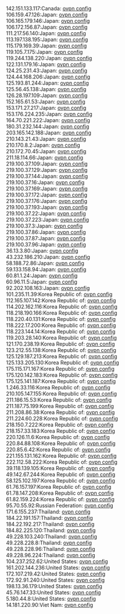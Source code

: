 142.151.133.117:Canada: [ovpn config](vpn/142_151_133_117.ovpn)  
106.159.47.126:Japan: [ovpn config](vpn/106_159_47_126.ovpn)  
106.165.179.146:Japan: [ovpn config](vpn/106_165_179_146.ovpn)  
106.172.156.87:Japan: [ovpn config](vpn/106_172_156_87.ovpn)  
111.217.56.140:Japan: [ovpn config](vpn/111_217_56_140.ovpn)  
113.197.138.195:Japan: [ovpn config](vpn/113_197_138_195.ovpn)  
115.179.169.39:Japan: [ovpn config](vpn/115_179_169_39.ovpn)  
119.105.7.175:Japan: [ovpn config](vpn/119_105_7_175.ovpn)  
119.244.138.220:Japan: [ovpn config](vpn/119_244_138_220.ovpn)  
122.131.179.16:Japan: [ovpn config](vpn/122_131_179_16.ovpn)  
124.25.231.43:Japan: [ovpn config](vpn/124_25_231_43.ovpn)  
124.44.168.206:Japan: [ovpn config](vpn/124_44_168_206.ovpn)  
125.193.81.244:Japan: [ovpn config](vpn/125_193_81_244.ovpn)  
125.56.45.138:Japan: [ovpn config](vpn/125_56_45_138.ovpn)  
126.28.197.109:Japan: [ovpn config](vpn/126_28_197_109.ovpn)  
152.165.61.53:Japan: [ovpn config](vpn/152_165_61_53.ovpn)  
153.171.27.217:Japan: [ovpn config](vpn/153_171_27_217.ovpn)  
153.176.224.235:Japan: [ovpn config](vpn/153_176_224_235.ovpn)  
164.70.221.222:Japan: [ovpn config](vpn/164_70_221_222.ovpn)  
180.31.232.144:Japan: [ovpn config](vpn/180_31_232_144.ovpn)  
203.165.142.188:Japan: [ovpn config](vpn/203_165_142_188.ovpn)  
210.143.21.43:Japan: [ovpn config](vpn/210_143_21_43.ovpn)  
210.170.8.2:Japan: [ovpn config](vpn/210_170_8_2.ovpn)  
210.172.70.45:Japan: [ovpn config](vpn/210_172_70_45.ovpn)  
211.18.114.66:Japan: [ovpn config](vpn/211_18_114_66.ovpn)  
219.100.37.109:Japan: [ovpn config](vpn/219_100_37_109.ovpn)  
219.100.37.129:Japan: [ovpn config](vpn/219_100_37_129.ovpn)  
219.100.37.144:Japan: [ovpn config](vpn/219_100_37_144.ovpn)  
219.100.37.16:Japan: [ovpn config](vpn/219_100_37_16.ovpn)  
219.100.37.169:Japan: [ovpn config](vpn/219_100_37_169.ovpn)  
219.100.37.172:Japan: [ovpn config](vpn/219_100_37_172.ovpn)  
219.100.37.176:Japan: [ovpn config](vpn/219_100_37_176.ovpn)  
219.100.37.193:Japan: [ovpn config](vpn/219_100_37_193.ovpn)  
219.100.37.22:Japan: [ovpn config](vpn/219_100_37_22.ovpn)  
219.100.37.223:Japan: [ovpn config](vpn/219_100_37_223.ovpn)  
219.100.37.3:Japan: [ovpn config](vpn/219_100_37_3.ovpn)  
219.100.37.86:Japan: [ovpn config](vpn/219_100_37_86.ovpn)  
219.100.37.87:Japan: [ovpn config](vpn/219_100_37_87.ovpn)  
219.100.37.96:Japan: [ovpn config](vpn/219_100_37_96.ovpn)  
36.13.3.80:Japan: [ovpn config](vpn/36_13_3_80.ovpn)  
43.232.186.210:Japan: [ovpn config](vpn/43_232_186_210.ovpn)  
58.188.72.86:Japan: [ovpn config](vpn/58_188_72_86.ovpn)  
59.133.158.94:Japan: [ovpn config](vpn/59_133_158_94.ovpn)  
60.81.1.24:Japan: [ovpn config](vpn/60_81_1_24.ovpn)  
60.96.11.5:Japan: [ovpn config](vpn/60_96_11_5.ovpn)  
92.202.108.163:Japan: [ovpn config](vpn/92_202_108_163.ovpn)  
101.235.11.39:Korea Republic of: [ovpn config](vpn/101_235_11_39.ovpn)  
112.165.107.142:Korea Republic of: [ovpn config](vpn/112_165_107_142.ovpn)  
114.202.162.116:Korea Republic of: [ovpn config](vpn/114_202_162_116.ovpn)  
118.218.190.166:Korea Republic of: [ovpn config](vpn/118_218_190_166.ovpn)  
118.220.40.131:Korea Republic of: [ovpn config](vpn/118_220_40_131.ovpn)  
118.222.17.200:Korea Republic of: [ovpn config](vpn/118_222_17_200.ovpn)  
118.223.144.14:Korea Republic of: [ovpn config](vpn/118_223_144_14.ovpn)  
119.203.28.140:Korea Republic of: [ovpn config](vpn/119_203_28_140.ovpn)  
121.170.238.19:Korea Republic of: [ovpn config](vpn/121_170_238_19.ovpn)  
123.212.55.138:Korea Republic of: [ovpn config](vpn/123_212_55_138.ovpn)  
125.129.187.213:Korea Republic of: [ovpn config](vpn/125_129_187_213.ovpn)  
125.133.205.130:Korea Republic of: [ovpn config](vpn/125_133_205_130.ovpn)  
175.115.171.167:Korea Republic of: [ovpn config](vpn/175_115_171_167.ovpn)  
175.120.142.183:Korea Republic of: [ovpn config](vpn/175_120_142_183.ovpn)  
175.125.141.187:Korea Republic of: [ovpn config](vpn/175_125_141_187.ovpn)  
1.246.33.116:Korea Republic of: [ovpn config](vpn/1_246_33_116.ovpn)  
210.105.147.155:Korea Republic of: [ovpn config](vpn/210_105_147_155.ovpn)  
211.186.15.53:Korea Republic of: [ovpn config](vpn/211_186_15_53.ovpn)  
211.187.75.199:Korea Republic of: [ovpn config](vpn/211_187_75_199.ovpn)  
211.208.86.38:Korea Republic of: [ovpn config](vpn/211_208_86_38.ovpn)  
211.224.60.228:Korea Republic of: [ovpn config](vpn/211_224_60_228.ovpn)  
218.150.7.222:Korea Republic of: [ovpn config](vpn/218_150_7_222.ovpn)  
218.157.33.183:Korea Republic of: [ovpn config](vpn/218_157_33_183.ovpn)  
220.126.11.6:Korea Republic of: [ovpn config](vpn/220_126_11_6.ovpn)  
220.84.88.108:Korea Republic of: [ovpn config](vpn/220_84_88_108.ovpn)  
220.85.6.42:Korea Republic of: [ovpn config](vpn/220_85_6_42.ovpn)  
221.155.131.162:Korea Republic of: [ovpn config](vpn/221_155_131_162.ovpn)  
222.112.58.222:Korea Republic of: [ovpn config](vpn/222_112_58_222.ovpn)  
39.118.139.105:Korea Republic of: [ovpn config](vpn/39_118_139_105.ovpn)  
49.142.67.244:Korea Republic of: [ovpn config](vpn/49_142_67_244.ovpn)  
58.125.102.197:Korea Republic of: [ovpn config](vpn/58_125_102_197.ovpn)  
61.76.157.197:Korea Republic of: [ovpn config](vpn/61_76_157_197.ovpn)  
61.78.147.208:Korea Republic of: [ovpn config](vpn/61_78_147_208.ovpn)  
61.82.159.224:Korea Republic of: [ovpn config](vpn/61_82_159_224.ovpn)  
95.70.55.92:Russian Federation: [ovpn config](vpn/95_70_55_92.ovpn)  
171.6.155.237:Thailand: [ovpn config](vpn/171_6_155_237.ovpn)  
184.22.191.157:Thailand: [ovpn config](vpn/184_22_191_157.ovpn)  
184.22.192.217:Thailand: [ovpn config](vpn/184_22_192_217.ovpn)  
184.82.225.120:Thailand: [ovpn config](vpn/184_82_225_120.ovpn)  
49.228.103.240:Thailand: [ovpn config](vpn/49_228_103_240.ovpn)  
49.228.228.8:Thailand: [ovpn config](vpn/49_228_228_8.ovpn)  
49.228.228.96:Thailand: [ovpn config](vpn/49_228_228_96.ovpn)  
49.228.96.224:Thailand: [ovpn config](vpn/49_228_96_224.ovpn)  
104.237.252.62:United States: [ovpn config](vpn/104_237_252_62.ovpn)  
161.202.144.236:United States: [ovpn config](vpn/161_202_144_236.ovpn)  
172.107.219.42:United States: [ovpn config](vpn/172_107_219_42.ovpn)  
172.92.91.240:United States: [ovpn config](vpn/172_92_91_240.ovpn)  
198.13.36.179:United States: [ovpn config](vpn/198_13_36_179.ovpn)  
45.76.147.33:United States: [ovpn config](vpn/45_76_147_33.ovpn)  
5.180.44.8:United States: [ovpn config](vpn/5_180_44_8.ovpn)  
14.181.220.90:Viet Nam: [ovpn config](vpn/14_181_220_90.ovpn)  
